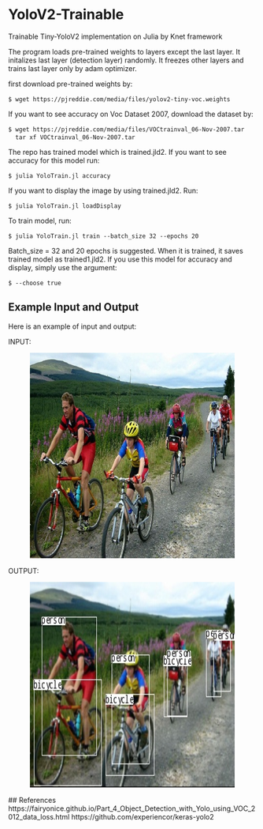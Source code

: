 # YoloV2-Trainable
Trainable Tiny-YoloV2 implementation on Julia by Knet framework

The program loads pre-trained weights to layers except the last layer. It initalizes last layer (detection layer) randomly. It freezes other layers and trains last layer only by adam optimizer.

first download pre-trained weights by:
```
$ wget https://pjreddie.com/media/files/yolov2-tiny-voc.weights
```
If you want to see accuracy on Voc Dataset 2007, download the dataset by:
```
$ wget https://pjreddie.com/media/files/VOCtrainval_06-Nov-2007.tar
  tar xf VOCtrainval_06-Nov-2007.tar
```
The repo has trained model which is trained.jld2. If you want to see accuracy for this model run:
```
$ julia YoloTrain.jl accuracy
```
If you want to display the image by using trained.jld2. Run:
```
$ julia YoloTrain.jl loadDisplay
```
To train model, run:
```
$ julia YoloTrain.jl train --batch_size 32 --epochs 20
```
Batch_size = 32 and 20 epochs is suggested. When it is trained, it saves trained model as trained1.jld2. If you use this model for accuracy and display, simply use the argument:
```
$ --choose true
```
## Example Input and Output
Here is an example of input and output:

INPUT:
<p align="center">
  <img src="example.jpg" width="416" height="416">
</p> 

OUTPUT:
<p align="center">
  <img src="outexample.jpg" width="416" height="416">
</p> 
## References
https://fairyonice.github.io/Part_4_Object_Detection_with_Yolo_using_VOC_2012_data_loss.html
https://github.com/experiencor/keras-yolo2
